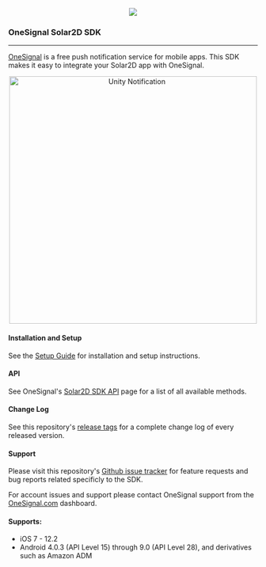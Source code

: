 <p align="center">
  <img src="https://media.onesignal.com/cms/Website%20Layout/logo-red.svg"/>
</p>

### OneSignal Solar2D SDK
---

[OneSignal](https://onesignal.com/) is a free push notification service for mobile apps. This SDK makes it easy to integrate your Solar2D app with OneSignal.

<p align="center"><img src="https://app.onesignal.com/images/android_and_ios_notification_image.gif" width="500" alt="Unity Notification"></p>

#### Installation and Setup
See the [Setup Guide](https://documentation.onesignal.com/docs/corona-sdk-setup) for installation and setup instructions.

#### API
See OneSignal's [Solar2D SDK API](https://documentation.onesignal.com/docs/corona-sdk) page for a list of all available methods.

#### Change Log
See this repository's [release tags](https://github.com/OneSignal/OneSignal-Solar2D-SDK/releases) for a complete change log of every released version.

#### Support
Please visit this repository's [Github issue tracker](https://github.com/OneSignal/OneSignal-Solar2D-SDK/issues) for feature requests and bug reports related specificly to the SDK.

For account issues and support please contact OneSignal support from the [OneSignal.com](https://onesignal.com) dashboard.

#### Supports:
* iOS 7 - 12.2
* Android 4.0.3 (API Level 15) through 9.0 (API Level 28), and derivatives such as Amazon ADM

